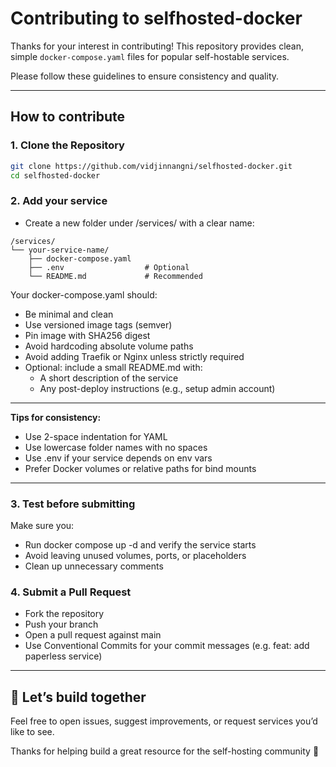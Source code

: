 # Contributing to selfhosted-docker

Thanks for your interest in contributing! This repository provides clean, simple `docker-compose.yaml` files for popular self-hostable services.

Please follow these guidelines to ensure consistency and quality.

---

## How to contribute

### 1. Clone the Repository

```bash
git clone https://github.com/vidjinnangni/selfhosted-docker.git
cd selfhosted-docker
```

### 2. Add your service

- Create a new folder under /services/ with a clear name:

```plaintext
/services/
└── your-service-name/
    ├── docker-compose.yaml
    ├── .env                  # Optional
    └── README.md             # Recommended
```

Your docker-compose.yaml should:

- Be minimal and clean
- Use versioned image tags (semver)
- Pin image with SHA256 digest
- Avoid hardcoding absolute volume paths
- Avoid adding Traefik or Nginx unless strictly required
- Optional: include a small README.md with:
  - A short description of the service
  - Any post-deploy instructions (e.g., setup admin account)

---

**Tips for consistency:**

- Use 2-space indentation for YAML
- Use lowercase folder names with no spaces
- Use .env if your service depends on env vars
- Prefer Docker volumes or relative paths for bind mounts

---

### 3. Test before submitting

Make sure you:

- Run docker compose up -d and verify the service starts
- Avoid leaving unused volumes, ports, or placeholders
- Clean up unnecessary comments

### 4. Submit a Pull Request

- Fork the repository
- Push your branch
- Open a pull request against main
- Use Conventional Commits for your commit messages (e.g. feat: add paperless service)

---

## 🤝 Let’s build together

Feel free to open issues, suggest improvements, or request services you’d like to see.

Thanks for helping build a great resource for the self-hosting community 🚀
